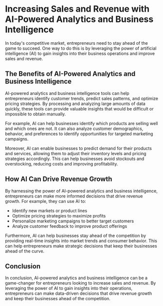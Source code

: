 Increasing Sales and Revenue with AI-Powered Analytics and Business Intelligence
======================================================================================================================================

In today's competitive market, entrepreneurs need to stay ahead of the game to succeed. One way to do this is by leveraging the power of artificial intelligence (AI) to gain insights into their business operations and improve sales and revenue.

The Benefits of AI-Powered Analytics and Business Intelligence
--------------------------------------------------------------

AI-powered analytics and business intelligence tools can help entrepreneurs identify customer trends, predict sales patterns, and optimize pricing strategies. By processing and analyzing large amounts of data quickly, these tools can provide valuable insights that would be difficult or impossible to obtain manually.

For example, AI can help businesses identify which products are selling well and which ones are not. It can also analyze customer demographics, behavior, and preferences to identify opportunities for targeted marketing campaigns.

Moreover, AI can enable businesses to predict demand for their products and services, allowing them to adjust their inventory levels and pricing strategies accordingly. This can help businesses avoid stockouts and overstocking, reducing costs and improving profitability.

How AI Can Drive Revenue Growth
-------------------------------

By harnessing the power of AI-powered analytics and business intelligence, entrepreneurs can make more informed decisions that drive revenue growth. For example, they can use AI to:

* Identify new markets or product lines
* Optimize pricing strategies to maximize profits
* Personalize marketing campaigns to better target customers
* Analyze customer feedback to improve product offerings

Furthermore, AI can help businesses stay ahead of the competition by providing real-time insights into market trends and consumer behavior. This can help entrepreneurs make strategic decisions that keep their businesses ahead of the curve.

Conclusion
----------

In conclusion, AI-powered analytics and business intelligence can be a game-changer for entrepreneurs looking to increase sales and revenue. By leveraging the power of AI to gain insights into their operations, entrepreneurs can make data-driven decisions that drive revenue growth and keep their businesses ahead of the competition.
